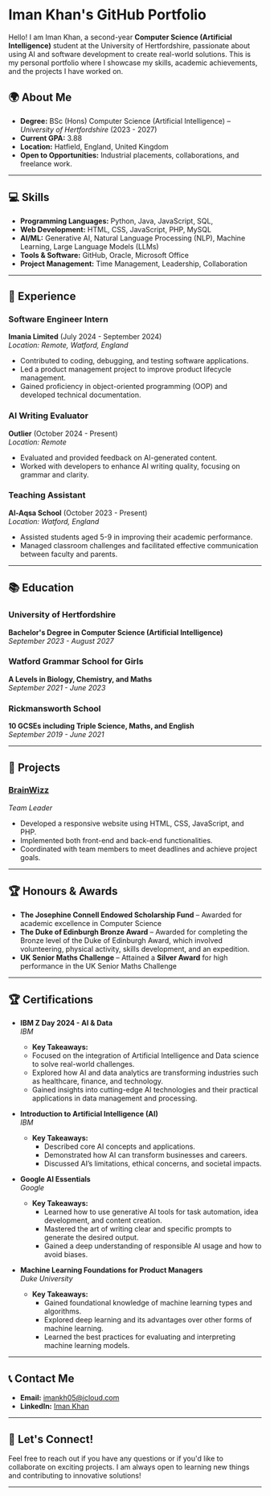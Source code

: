 # Iman Khan's GitHub Portfolio

Hello! I am Iman Khan, a second-year **Computer Science (Artificial Intelligence)** student at the University of Hertfordshire, passionate about using AI and software development to create real-world solutions. This is my personal portfolio where I showcase my skills, academic achievements, and the projects I have worked on.

## 🌍 About Me

- **Degree:** BSc (Hons) Computer Science (Artificial Intelligence) – *University of Hertfordshire* (2023 - 2027)
- **Current GPA:** 3.88
- **Location:** Hatfield, England, United Kingdom
- **Open to Opportunities:** Industrial placements, collaborations, and freelance work.

---

## 💻 Skills

- **Programming Languages:** Python, Java, JavaScript, SQL,
- **Web Development:** HTML, CSS, JavaScript, PHP, MySQL
- **AI/ML:** Generative AI, Natural Language Processing (NLP), Machine Learning, Large Language Models (LLMs)
- **Tools & Software:** GitHub, Oracle, Microsoft Office
- **Project Management:** Time Management, Leadership, Collaboration

---

## 🚀 Experience

### **Software Engineer Intern**  
**Imania Limited** (July 2024 - September 2024)  
*Location: Remote, Watford, England*

- Contributed to coding, debugging, and testing software applications.
- Led a product management project to improve product lifecycle management.
- Gained proficiency in object-oriented programming (OOP) and developed technical documentation.

### **AI Writing Evaluator**  
**Outlier** (October 2024 - Present)  
*Location: Remote*

- Evaluated and provided feedback on AI-generated content.
- Worked with developers to enhance AI writing quality, focusing on grammar and clarity.

### **Teaching Assistant**  
**Al-Aqsa School** (October 2023 - Present)  
*Location: Watford, England*

- Assisted students aged 5-9 in improving their academic performance.
- Managed classroom challenges and facilitated effective communication between faculty and parents.

---

## 📚 Education

### **University of Hertfordshire**  
**Bachelor's Degree in Computer Science (Artificial Intelligence)**  
*September 2023 - August 2027*

### **Watford Grammar School for Girls**  
**A Levels in Biology, Chemistry, and Maths**  
*September 2021 - June 2023*

### **Rickmansworth School**  
**10 GCSEs including Triple Science, Maths, and English**  
*September 2019 - June 2021*

---

## 🔧 Projects

### **[BrainWizz](https://brainwizz.co.uk)**  
*Team Leader*  
- Developed a responsive website using HTML, CSS, JavaScript, and PHP.
- Implemented both front-end and back-end functionalities.
- Coordinated with team members to meet deadlines and achieve project goals.

---

## 🏆 Honours & Awards
- **The Josephine Connell Endowed Scholarship Fund** – Awarded for academic excellence in Computer Science
- **The Duke of Edinburgh Bronze Award** – Awarded for completing the Bronze level of the Duke of Edinburgh Award, which involved volunteering, physical activity, skills development, and an expedition.
- **UK Senior Maths Challenge** – Attained a **Silver Award** for high performance in the UK Senior Maths Challenge

---

## 🏆 Certifications

- **IBM Z Day 2024 - AI & Data**  
  *IBM*
  - **Key Takeaways:**  
  - Focused on the integration of Artificial Intelligence and Data science to solve real-world challenges.
  - Explored how AI and data analytics are transforming industries such as healthcare, finance, and technology.
  - Gained insights into cutting-edge AI technologies and their practical applications in data management and processing.

- **Introduction to Artificial Intelligence (AI)**  
  *IBM*
  - **Key Takeaways:**  
    - Described core AI concepts and applications.
    - Demonstrated how AI can transform businesses and careers.
    - Discussed AI’s limitations, ethical concerns, and societal impacts.

- **Google AI Essentials**  
  *Google*
  - **Key Takeaways:**  
    - Learned how to use generative AI tools for task automation, idea development, and content creation.
    - Mastered the art of writing clear and specific prompts to generate the desired output.
    - Gained a deep understanding of responsible AI usage and how to avoid biases.

- **Machine Learning Foundations for Product Managers**  
  *Duke University*  
  - **Key Takeaways:**  
    - Gained foundational knowledge of machine learning types and algorithms.
    - Explored deep learning and its advantages over other forms of machine learning.
    - Learned the best practices for evaluating and interpreting machine learning models.

---

## 📞 Contact Me

- **Email:** imankh05@icloud.com
- **LinkedIn:** [Iman Khan](https://www.linkedin.com/in/iman-khan-43a806178)

---

## 🔗 Let's Connect!

Feel free to reach out if you have any questions or if you'd like to collaborate on exciting projects. I am always open to learning new things and contributing to innovative solutions!

---
